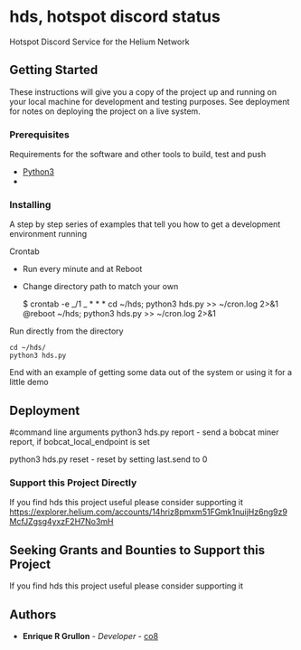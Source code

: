 # hds, hotspot discord status

Hotspot Discord Service for the Helium Network

## Getting Started

These instructions will give you a copy of the project up and running on
your local machine for development and testing purposes. See deployment
for notes on deploying the project on a live system.

### Prerequisites

Requirements for the software and other tools to build, test and push

- [Python3](https://www.example.com)
- [](https://www.example.com)

### Installing

A step by step series of examples that tell you how to get a development
environment running

Crontab

- Run every minute and at Reboot
- Change directory path to match your own

  $ crontab -e
  _/1 _ \* \* \* cd ~/hds; python3 hds.py >> ~/cron.log 2>&1
  @reboot ~/hds; python3 hds.py >> ~/cron.log 2>&1

Run directly from the directory

    cd ~/hds/
    python3 hds.py

End with an example of getting some data out of the system or using it
for a little demo

## Deployment

#command line arguments
python3 hds.py report - send a bobcat miner report, if bobcat_local_endpoint is set

python3 hds.py reset - reset by setting last.send to 0

### Support this Project Directly

If you find hds this project useful please consider supporting it
https://explorer.helium.com/accounts/14hriz8pmxm51FGmk1nuijHz6ng9z9McfJZgsg4yxzF2H7No3mH

## Seeking Grants and Bounties to Support this Project

If you find hds this project useful please consider supporting it

## Authors

- **Enrique R Grullon** - _Developer_ -
  [co8](https://github.com/co8)
